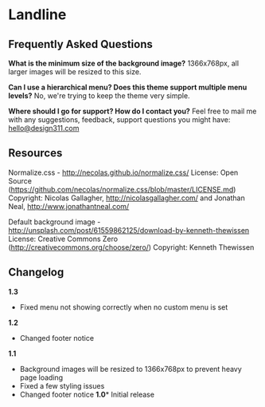 Landline
========

Frequently Asked Questions
--------------------------
**What is the minimum size of the background image?**
1366x768px, all larger images will be resized to this size.

**Can I use a hierarchical menu? Does this theme support multiple menu levels?**
No, we're trying to keep the theme very simple.

**Where should I go for support? How do I contact you?**
Feel free to mail me with any suggestions, feedback, support questions you might have: hello@design311.com

Resources
---------

Normalize.css - ​http://necolas.github.io/normalize.css/
License: Open Source (https://github.com/necolas/normalize.css/blob/master/LICENSE.md)
Copyright: Nicolas Gallagher, http://nicolasgallagher.com/ and Jonathan Neal, http://www.jonathantneal.com/

Default background image - http://unsplash.com/post/61559862125/download-by-kenneth-thewissen
License: Creative Commons Zero (http://creativecommons.org/choose/zero/)
Copyright: Kenneth Thewissen


Changelog
---------
**1.3**
* Fixed menu not showing correctly when no custom menu is set

**1.2**
* Changed footer notice

**1.1**
* Background images will be resized to 1366x768px to prevent heavy page loading
* Fixed a few styling issues
* Changed footer notice
**1.0*** Initial release
